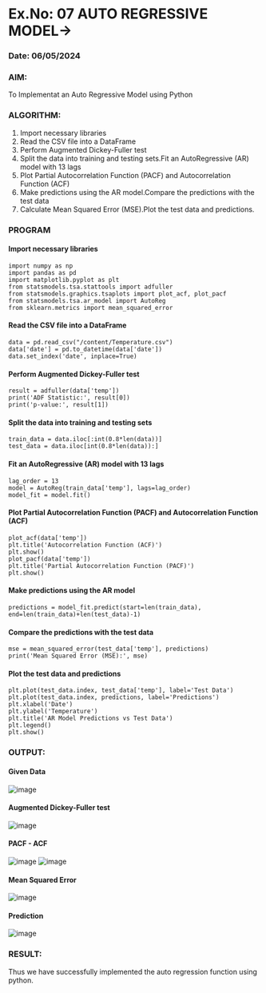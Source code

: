 # Ex.No: 07 AUTO REGRESSIVE MODEL->
### Date: 06/05/2024

### AIM:
To Implementat an Auto Regressive Model using Python
### ALGORITHM:
1. Import necessary libraries
2. Read the CSV file into a DataFrame
3. Perform Augmented Dickey-Fuller test
4. Split the data into training and testing sets.Fit an AutoRegressive (AR) model with 13 lags
5. Plot Partial Autocorrelation Function (PACF) and Autocorrelation Function (ACF)
6. Make predictions using the AR model.Compare the predictions with the test data
7. Calculate Mean Squared Error (MSE).Plot the test data and predictions.
### PROGRAM
#### Import necessary libraries
```
import numpy as np
import pandas as pd
import matplotlib.pyplot as plt
from statsmodels.tsa.stattools import adfuller
from statsmodels.graphics.tsaplots import plot_acf, plot_pacf
from statsmodels.tsa.ar_model import AutoReg
from sklearn.metrics import mean_squared_error
```
#### Read the CSV file into a DataFrame
```
data = pd.read_csv("/content/Temperature.csv")  
data['date'] = pd.to_datetime(data['date'])
data.set_index('date', inplace=True)
```
#### Perform Augmented Dickey-Fuller test
```
result = adfuller(data['temp']) 
print('ADF Statistic:', result[0])
print('p-value:', result[1])
```
#### Split the data into training and testing sets
```
train_data = data.iloc[:int(0.8*len(data))]
test_data = data.iloc[int(0.8*len(data)):]
```
#### Fit an AutoRegressive (AR) model with 13 lags
```
lag_order = 13
model = AutoReg(train_data['temp'], lags=lag_order)
model_fit = model.fit()
```
#### Plot Partial Autocorrelation Function (PACF) and Autocorrelation Function (ACF)
```
plot_acf(data['temp'])
plt.title('Autocorrelation Function (ACF)')
plt.show()
plot_pacf(data['temp'])
plt.title('Partial Autocorrelation Function (PACF)')
plt.show()
```
#### Make predictions using the AR model
```
predictions = model_fit.predict(start=len(train_data), end=len(train_data)+len(test_data)-1)
```
#### Compare the predictions with the test data
```
mse = mean_squared_error(test_data['temp'], predictions)
print('Mean Squared Error (MSE):', mse)
```
#### Plot the test data and predictions
```
plt.plot(test_data.index, test_data['temp'], label='Test Data')
plt.plot(test_data.index, predictions, label='Predictions')
plt.xlabel('Date')
plt.ylabel('Temperature')
plt.title('AR Model Predictions vs Test Data')
plt.legend()
plt.show()
```

### OUTPUT:

#### Given Data
![image](https://github.com/manojvenaram/TSA_EXP7/assets/94165064/55464c15-0b8e-494a-9403-a83ff3cdf99a)
#### Augmented Dickey-Fuller test
![image](https://github.com/manojvenaram/TSA_EXP7/assets/94165064/a35cd199-a5c7-48af-94f7-e9876e266333)

#### PACF - ACF
![image](https://github.com/manojvenaram/TSA_EXP7/assets/94165064/836855ba-78bf-4dae-b447-bfe0212e99b3)
![image](https://github.com/manojvenaram/TSA_EXP7/assets/94165064/bbb16425-6806-4f62-90c9-121341f09106)
#### Mean Squared Error
![image](https://github.com/manojvenaram/TSA_EXP7/assets/94165064/e22306cf-9799-48dd-ad79-8ea4861a2e01)
#### Prediction
![image](https://github.com/manojvenaram/TSA_EXP7/assets/94165064/9749b788-f6c8-4309-a735-b7e8146509b1)


### RESULT:
Thus we have successfully implemented the auto regression function using python.
